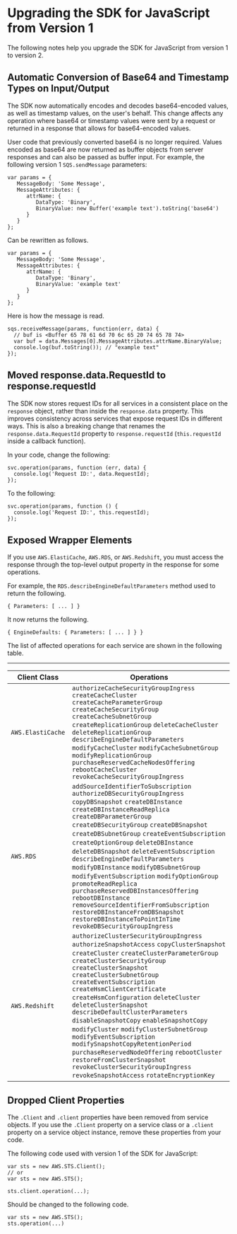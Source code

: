 # Upgrading the SDK for JavaScript from Version 1<a name="upgrading-from-v1"></a>

The following notes help you upgrade the SDK for JavaScript from version 1 to version 2\.

## Automatic Conversion of Base64 and Timestamp Types on Input/Output<a name="upgrading-from-v1-base64-timestamp-conversion"></a>

The SDK now automatically encodes and decodes base64\-encoded values, as well as timestamp values, on the user's behalf\. This change affects any operation where base64 or timestamp values were sent by a request or returned in a response that allows for base64\-encoded values\.

User code that previously converted base64 is no longer required\. Values encoded as base64 are now returned as buffer objects from server responses and can also be passed as buffer input\. For example, the following version 1 `SQS.sendMessage` parameters:

```
var params = {
   MessageBody: 'Some Message',
   MessageAttributes: {
      attrName: {
         DataType: 'Binary',
         BinaryValue: new Buffer('example text').toString('base64')
      }
   }
};
```

Can be rewritten as follows\.

```
var params = {
   MessageBody: 'Some Message',
   MessageAttributes: {
      attrName: {
         DataType: 'Binary',
         BinaryValue: 'example text'
      }
   }
};
```

Here is how the message is read\.

```
sqs.receiveMessage(params, function(err, data) {
  // buf is <Buffer 65 78 61 6d 70 6c 65 20 74 65 78 74>
  var buf = data.Messages[0].MessageAttributes.attrName.BinaryValue;
  console.log(buf.toString()); // "example text"
});
```

## Moved response\.data\.RequestId to response\.requestId<a name="upgrading-from-v1-response-requestid"></a>

The SDK now stores request IDs for all services in a consistent place on the `response` object, rather than inside the `response.data` property\. This improves consistency across services that expose request IDs in different ways\. This is also a breaking change that renames the `response.data.RequestId` property to `response.requestId` \(`this.requestId` inside a callback function\)\.

In your code, change the following:

```
svc.operation(params, function (err, data) {
  console.log('Request ID:', data.RequestId);
});
```

To the following:

```
svc.operation(params, function () {
  console.log('Request ID:', this.requestId);
});
```

## Exposed Wrapper Elements<a name="upgrading-from-v1-exposed-wrapper-elements"></a>

If you use `AWS.ElastiCache`, `AWS.RDS`, or `AWS.Redshift`, you must access the response through the top\-level output property in the response for some operations\. 

For example, the `RDS.describeEngineDefaultParameters` method used to return the following\.

```
{ Parameters: [ ... ] }
```

It now returns the following\.

```
{ EngineDefaults: { Parameters: [ ... ] } }
```

The list of affected operations for each service are shown in the following table\.


****  

| Client Class | Operations | 
| --- | --- | 
| `AWS.ElastiCache` | `authorizeCacheSecurityGroupIngress` `createCacheCluster` `createCacheParameterGroup` `createCacheSecurityGroup` `createCacheSubnetGroup` `createReplicationGroup` `deleteCacheCluster` `deleteReplicationGroup` `describeEngineDefaultParameters` `modifyCacheCluster` `modifyCacheSubnetGroup` `modifyReplicationGroup` `purchaseReservedCacheNodesOffering` `rebootCacheCluster` `revokeCacheSecurityGroupIngress` | 
| `AWS.RDS` | `addSourceIdentifierToSubscription` `authorizeDBSecurityGroupIngress` `copyDBSnapshot` `createDBInstance` `createDBInstanceReadReplica` `createDBParameterGroup` `createDBSecurityGroup` `createDBSnapshot` `createDBSubnetGroup` `createEventSubscription` `createOptionGroup` `deleteDBInstance` `deleteDBSnapshot` `deleteEventSubscription` `describeEngineDefaultParameters` `modifyDBInstance` `modifyDBSubnetGroup` `modifyEventSubscription` `modifyOptionGroup` `promoteReadReplica` `purchaseReservedDBInstancesOffering` `rebootDBInstance` `removeSourceIdentifierFromSubscription` `restoreDBInstanceFromDBSnapshot` `restoreDBInstanceToPointInTime` `revokeDBSecurityGroupIngress` | 
| `AWS.Redshift` | `authorizeClusterSecurityGroupIngress` `authorizeSnapshotAccess` `copyClusterSnapshot` `createCluster` `createClusterParameterGroup` `createClusterSecurityGroup` `createClusterSnapshot` `createClusterSubnetGroup` `createEventSubscription` `createHsmClientCertificate` `createHsmConfiguration` `deleteCluster` `deleteClusterSnapshot` `describeDefaultClusterParameters` `disableSnapshotCopy` `enableSnapshotCopy` `modifyCluster` `modifyClusterSubnetGroup` `modifyEventSubscription` `modifySnapshotCopyRetentionPeriod` `purchaseReservedNodeOffering` `rebootCluster` `restoreFromClusterSnapshot` `revokeClusterSecurityGroupIngress` `revokeSnapshotAccess` `rotateEncryptionKey` | 

## Dropped Client Properties<a name="upgrading-from-v1-dropped-client-properties"></a>

The `.Client` and `.client` properties have been removed from service objects\. If you use the `.Client` property on a service class or a `.client` property on a service object instance, remove these properties from your code\.

The following code used with version 1 of the SDK for JavaScript:

```
var sts = new AWS.STS.Client();
// or
var sts = new AWS.STS();

sts.client.operation(...);
```

Should be changed to the following code\.

```
var sts = new AWS.STS();
sts.operation(...)
```